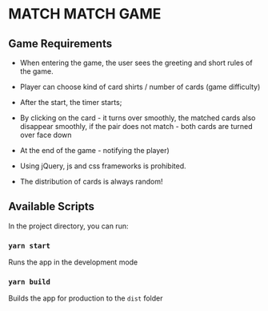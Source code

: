 # MATCH MATCH GAME 

## Game Requirements
- When entering the game, the user sees the greeting and short rules of the game.

- Player can choose kind of card shirts / number of cards (game difficulty)

- After the start, the timer starts;

- By clicking on the card - it turns over smoothly, 
  the matched cards also disappear smoothly,
  if the pair does not match - both cards are turned over face down

- At the end of the game - notifying the player)

- Using jQuery, js and css frameworks is prohibited.

- The distribution of cards is always random!

## Available Scripts

In the project directory, you can run:

### `yarn start`

Runs the app in the development mode

### `yarn build`

Builds the app for production to the `dist` folder
